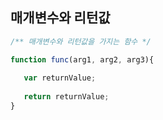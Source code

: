 ## 매개변수와 리턴값

```javascript
/** 매개변수와 리턴값을 가지는 함수 */

function func(arg1, arg2, arg3){
    
   var returnValue;
   
   return returnValue;
}
```